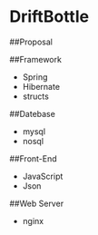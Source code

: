 # DriftBottle

##Proposal

##Framework
- Spring
- Hibernate
- structs

##Datebase
- mysql
- nosql

##Front-End
- JavaScript
- Json

##Web Server
- nginx

